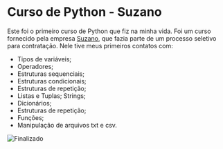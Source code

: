 # Curso de Python - Suzano

Este foi o primeiro curso de Python que fiz na minha vida. Foi um curso fornecido pela empresa [Suzano](https://www.suzano.com.br/), que fazia parte de um processo seletivo para contratação. Nele tive meus primeiros contatos com:

- Tipos de variáveis;
- Operadores;
- Estruturas sequenciais;
- Estruturas condicionais;
- Estruturas de repetição;
- Listas e Tuplas; Strings;
- Dicionários;
- Estruturas de repetição;
- Funções;
- Manipulação de arquivos txt e csv.

![Finalizado](http://img.shields.io/static/v1?label=STATUS&message=FINALIZADO&color=GREEN&style=for-the-badge)
